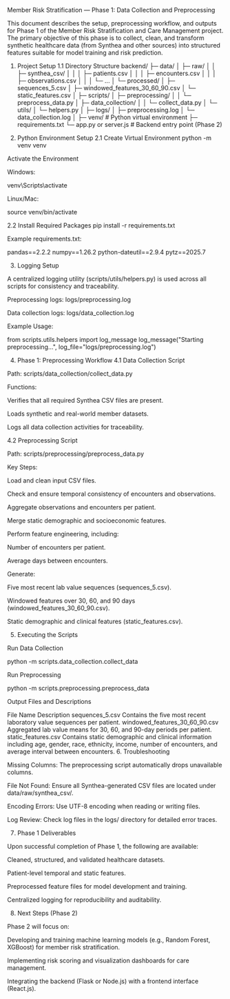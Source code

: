 Member Risk Stratification — Phase 1: Data Collection and Preprocessing

This document describes the setup, preprocessing workflow, and outputs for Phase 1 of the Member Risk Stratification and Care Management project.
The primary objective of this phase is to collect, clean, and transform synthetic healthcare data (from Synthea and other sources) into structured features suitable for model training and risk prediction.

1. Project Setup
1.1 Directory Structure
backend/
├─ data/
│  ├─ raw/
│  │  ├─ synthea_csv/
│  │  │  ├─ patients.csv
│  │  │  ├─ encounters.csv
│  │  │  ├─ observations.csv
│  │  │  └─ ...
│  └─ processed/
│     ├─ sequences_5.csv
│     ├─ windowed_features_30_60_90.csv
│     └─ static_features.csv
│
├─ scripts/
│  ├─ preprocessing/
│  │  └─ preprocess_data.py
│  ├─ data_collection/
│  │  └─ collect_data.py
│  └─ utils/
│     └─ helpers.py
│
├─ logs/
│  ├─ preprocessing.log
│  └─ data_collection.log
│
├─ venv/                 # Python virtual environment
├─ requirements.txt
└─ app.py or server.js   # Backend entry point (Phase 2)

2. Python Environment Setup
2.1 Create Virtual Environment
python -m venv venv


Activate the Environment

Windows:

venv\Scripts\activate


Linux/Mac:

source venv/bin/activate

2.2 Install Required Packages
pip install -r requirements.txt


Example requirements.txt:

pandas==2.2.2
numpy==1.26.2
python-dateutil==2.9.4
pytz==2025.7

3. Logging Setup

A centralized logging utility (scripts/utils/helpers.py) is used across all scripts for consistency and traceability.

Preprocessing logs: logs/preprocessing.log

Data collection logs: logs/data_collection.log

Example Usage:

from scripts.utils.helpers import log_message
log_message("Starting preprocessing...", log_file="logs/preprocessing.log")

4. Phase 1: Preprocessing Workflow
4.1 Data Collection Script

Path: scripts/data_collection/collect_data.py

Functions:

Verifies that all required Synthea CSV files are present.

Loads synthetic and real-world member datasets.

Logs all data collection activities for traceability.

4.2 Preprocessing Script

Path: scripts/preprocessing/preprocess_data.py

Key Steps:

Load and clean input CSV files.

Check and ensure temporal consistency of encounters and observations.

Aggregate observations and encounters per patient.

Merge static demographic and socioeconomic features.

Perform feature engineering, including:

Number of encounters per patient.

Average days between encounters.

Generate:

Five most recent lab value sequences (sequences_5.csv).

Windowed features over 30, 60, and 90 days (windowed_features_30_60_90.csv).

Static demographic and clinical features (static_features.csv).

5. Executing the Scripts

Run Data Collection

python -m scripts.data_collection.collect_data


Run Preprocessing

python -m scripts.preprocessing.preprocess_data


Output Files and Descriptions

File Name	Description
sequences_5.csv	Contains the five most recent laboratory value sequences per patient.
windowed_features_30_60_90.csv	Aggregated lab value means for 30, 60, and 90-day periods per patient.
static_features.csv	Contains static demographic and clinical information including age, gender, race, ethnicity, income, number of encounters, and average interval between encounters.
6. Troubleshooting

Missing Columns: The preprocessing script automatically drops unavailable columns.

File Not Found: Ensure all Synthea-generated CSV files are located under data/raw/synthea_csv/.

Encoding Errors: Use UTF-8 encoding when reading or writing files.

Log Review: Check log files in the logs/ directory for detailed error traces.

7. Phase 1 Deliverables

Upon successful completion of Phase 1, the following are available:

Cleaned, structured, and validated healthcare datasets.

Patient-level temporal and static features.

Preprocessed feature files for model development and training.

Centralized logging for reproducibility and auditability.

8. Next Steps (Phase 2)

Phase 2 will focus on:

Developing and training machine learning models (e.g., Random Forest, XGBoost) for member risk stratification.

Implementing risk scoring and visualization dashboards for care management.

Integrating the backend (Flask or Node.js) with a frontend interface (React.js).
